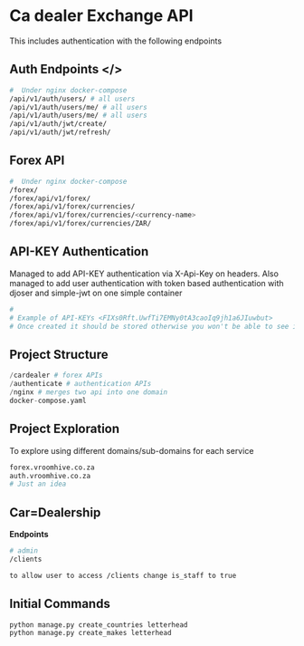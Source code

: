 # Ca dealer Exchange API

This includes authentication with the following endpoints

## Auth Endpoints </>
```bash
#  Under nginx docker-compose
/api/v1/auth/users/ # all users
/api/v1/auth/users/me/ # all users
/api/v1/auth/users/me/ # all users
/api/v1/auth/jwt/create/
/api/v1/auth/jwt/refresh/
```

## Forex API 

```bash
#  Under nginx docker-compose
/forex/
/forex/api/v1/forex/
/forex/api/v1/forex/currencies/
/forex/api/v1/forex/currencies/<currency-name>
/forex/api/v1/forex/currencies/ZAR/

```
## API-KEY Authentication

Managed to add API-KEY authentication via X-Api-Key on headers. Also managed to add user authentication with token based authentication with djoser and simple-jwt on one simple container

```bash
# 
# Example of API-KEYs <FIXs0Rft.UwfTi7EMNy0tA3caoIq9jh1a6JIuwbut>
# Once created it should be stored otherwise you won't be able to see it again
```


## Project Structure

```python
/cardealer # forex APIs
/authenticate # authentication APIs
/nginx # merges two api into one domain
docker-compose.yaml
```

## Project Exploration

To explore using different domains/sub-domains for each service
```bash
forex.vroomhive.co.za
auth.vroomhive.co.za
# Just an idea
```

## Car=Dealership

__Endpoints__
```bash
# admin
/clients

to allow user to access /clients change is_staff to true
```

## Initial Commands

```bash
python manage.py create_countries letterhead
python manage.py create_makes letterhead
```